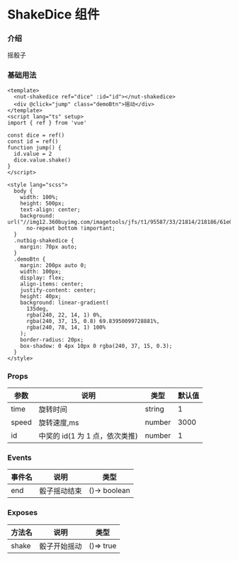 # ShakeDice 组件

### 介绍

摇骰子

### 基础用法

```vue
<template>
  <nut-shakedice ref="dice" :id="id"></nut-shakedice>
  <div @click="jump" class="demoBtn">摇动</div>
</template>
<script lang="ts" setup>
import { ref } from 'vue'

const dice = ref()
const id = ref()
function jump() {
  id.value = 2
  dice.value.shake()
}
</script>

<style lang="scss">
  body {
    width: 100%;
    height: 500px;
    text-align: center;
    background: url("//img12.360buyimg.com/imagetools/jfs/t1/95587/33/21814/218186/61e0015aE05e5fa32/e367632953cc3633.png")
      no-repeat bottom !important;
  }
  .nutbig-shakedice {
    margin: 70px auto;
  }
  .demoBtn {
    margin: 200px auto 0;
    width: 100px;
    display: flex;
    align-items: center;
    justify-content: center;
    height: 40px;
    background: linear-gradient(
      135deg,
      rgba(240, 22, 14, 1) 0%,
      rgba(240, 37, 15, 0.8) 69.83950099728881%,
      rgba(240, 78, 14, 1) 100%
    );
    border-radius: 20px;
    box-shadow: 0 4px 10px 0 rgba(240, 37, 15, 0.3);
  }
</style>
```

### Props

| 参数  | 说明                           | 类型   | 默认值 |
| ----- | ------------------------------ | ------ | ------ |
| time  | 旋转时间                       | string | 1      |
| speed | 旋转速度,ms                    | number | 3000   |
| id    | 中奖的 id(1 为 1 点，依次类推) | number | 1      |

### Events

| 事件名 | 说明         | 类型 |
| ------ | ------------ | -------- |
| end    | 骰子摇动结束 | ()-> boolean |

### Exposes

| 方法名 | 说明         | 类型 |
| ------ | ------------ | -------- |
| shake  | 骰子开始摇动 | ()=> true |
